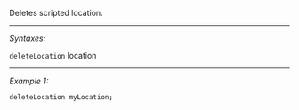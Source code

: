 Deletes scripted location.


---
*Syntaxes:*

`deleteLocation` location

---
*Example 1:*

```sqf
deleteLocation myLocation;
```